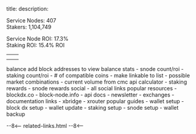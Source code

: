 title: 
description:


Service Nodes: 407 <br>
Stakers: 1,104,749 <br>

Service Node ROI: 17.3% <br>
Staking ROI: 15.4% ROI <br>



|						| 					|
------------------------|--------------------
|						| 					|
|						| 					|


balance
	add block addresses to view balance
stats
	- snode count/roi
	- staking count/roi
	- # of compatible coins
		- make linkable to list
	- possible market combinations
	- current volume from cmc api
calculator
	- staking rewards
	- snode rewards
social
	- all social links
popular resources
	- blockdx.co
	- block-node.info
	- api docs
	- newsletter
	- exchanges
	- documentation links
		- xbridge
		- xrouter
popular guides
	- wallet setup
	- block dx setup
	- wallet update
	- staking setup
	- snode setup
	- wallet backup








<!-- 
======= Start: Related Links Section =======
- This is the related links section at the bottom of each page.
- It lists the links in the relatedLinks array variable below.
	Example: relatedLinks = [{"name":"Blocknet Website","link":"https://blocknet.co"},{"name":"API Docs","link":"https://api.blocknet.co"}];
- If the array is empty, ie. relatedLinks = [], then the related links section will not be displayed.
related-links.html
- The template and logic for the related links section can be found in docs/snippets/related-links.html
- The base path is defaulted to docs/snippets/, which can be edited in the mkdocs.yml file
- The template and logic is linked with markdown_extensions: pymdownx.snippets
-->
<script type="text/javascript">
var relatedLinks = [];
</script>

--8<--
related-links.html
--8<-- 
<!-- 
======= End: Related Links Section ======= 
-->





